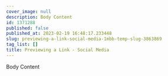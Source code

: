 ```yaml
---
cover_image: null
description: Body Content
id: 1371288
published: false
published_at: 2023-02-19 16:48:17.233448
slug: previewing-a-link-social-media-1mbb-temp-slug-3863869
tag_list: []
title: Previewing a Link - Social Media
---
```

Body Content